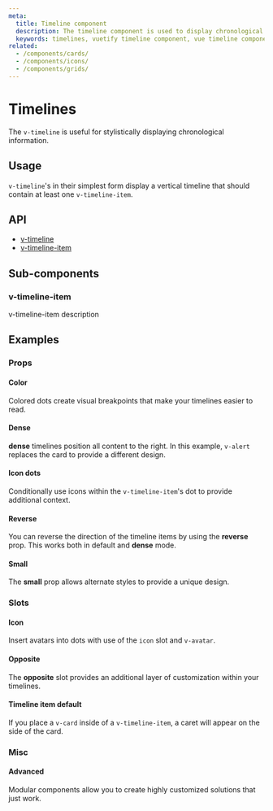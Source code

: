 ```yaml
---
meta:
  title: Timeline component
  description: The timeline component is used to display chronological information horizontally.
  keywords: timelines, vuetify timeline component, vue timeline component
related:
  - /components/cards/
  - /components/icons/
  - /components/grids/
---
```


# Timelines

The `v-timeline` is useful for stylistically displaying chronological information.

<entry-ad />

## Usage

`v-timeline`'s in their simplest form display a vertical timeline that should contain at least one `v-timeline-item`.

<example file="v-timeline/usage" />

## API

- [v-timeline](../../api/v-timeline)
- [v-timeline-item](../../api/v-timeline-item)

## Sub-components

### v-timeline-item

v-timeline-item description

## Examples

### Props

#### Color

Colored dots create visual breakpoints that make your timelines easier to read.

<example file="v-timeline/prop-color" />

#### Dense

**dense** timelines position all content to the right. In this example, `v-alert` replaces the card to provide a different design.

<example file="v-timeline/prop-dense" />

#### Icon dots

Conditionally use icons within the `v-timeline-item`'s dot to provide additional context.

<example file="v-timeline/prop-icon-dots" />

#### Reverse

You can reverse the direction of the timeline items by using the **reverse** prop. This works both in default and **dense** mode.

<example file="v-timeline/prop-reverse" />

#### Small

The **small** prop allows alternate styles to provide a unique design.

<example file="v-timeline/prop-small" />

### Slots

#### Icon

Insert avatars into dots with use of the `icon` slot and `v-avatar`.

<example file="v-timeline/slot-icon" />

#### Opposite

The **opposite** slot provides an additional layer of customization within your timelines.

<example file="v-timeline/slot-opposite" />

#### Timeline item default

If you place a `v-card` inside of a `v-timeline-item`, a caret will appear on the side of the card.

<example file="v-timeline/slot-timeline-item-default" />

### Misc

#### Advanced

Modular components allow you to create highly customized solutions that just work.

<example file="v-timeline/misc-advanced" />

<backmatter />
